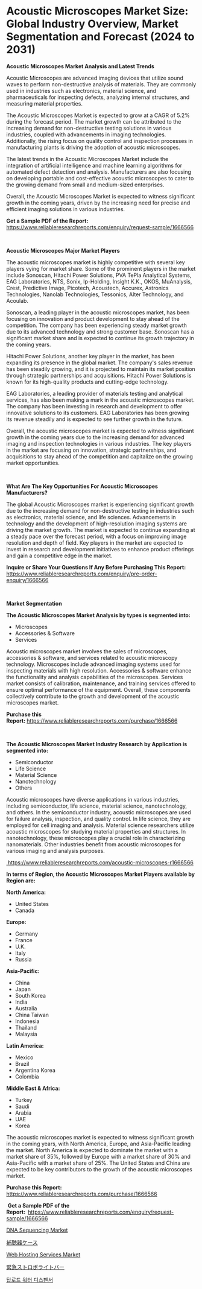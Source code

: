 <p><h1>Acoustic Microscopes Market Size: Global Industry Overview, Market Segmentation and Forecast (2024 to 2031)</h1></p><p><strong>Acoustic Microscopes Market Analysis and Latest Trends</strong></p>
<p><p>Acoustic Microscopes are advanced imaging devices that utilize sound waves to perform non-destructive analysis of materials. They are commonly used in industries such as electronics, material science, and pharmaceuticals for inspecting defects, analyzing internal structures, and measuring material properties.</p><p>The Acoustic Microscopes Market is expected to grow at a CAGR of 5.2% during the forecast period. The market growth can be attributed to the increasing demand for non-destructive testing solutions in various industries, coupled with advancements in imaging technologies. Additionally, the rising focus on quality control and inspection processes in manufacturing plants is driving the adoption of acoustic microscopes.</p><p>The latest trends in the Acoustic Microscopes Market include the integration of artificial intelligence and machine learning algorithms for automated defect detection and analysis. Manufacturers are also focusing on developing portable and cost-effective acoustic microscopes to cater to the growing demand from small and medium-sized enterprises.</p><p>Overall, the Acoustic Microscopes Market is expected to witness significant growth in the coming years, driven by the increasing need for precise and efficient imaging solutions in various industries.</p></p>
<p><strong>Get a Sample PDF of the Report:&nbsp;</strong> <a href="https://www.reliableresearchreports.com/enquiry/request-sample/1666566">https://www.reliableresearchreports.com/enquiry/request-sample/1666566</a></p>
<p>&nbsp;</p>
<p><strong>Acoustic Microscopes Major Market Players</strong></p>
<p><p>The acoustic microscopes market is highly competitive with several key players vying for market share. Some of the prominent players in the market include Sonoscan, Hitachi Power Solutions, PVA TePla Analytical Systems, EAG Laboratories, NTS, Sonix, Ip-Holding, Insight K.K., OKOS, MuAnalysis, Crest, Predictive Image, Picotech, Acoustech, Accurex, Astronics Technologies, Nanolab Technologies, Tessonics, Alter Technology, and Acoulab.</p><p>Sonoscan, a leading player in the acoustic microscopes market, has been focusing on innovation and product development to stay ahead of the competition. The company has been experiencing steady market growth due to its advanced technology and strong customer base. Sonoscan has a significant market share and is expected to continue its growth trajectory in the coming years.</p><p>Hitachi Power Solutions, another key player in the market, has been expanding its presence in the global market. The company's sales revenue has been steadily growing, and it is projected to maintain its market position through strategic partnerships and acquisitions. Hitachi Power Solutions is known for its high-quality products and cutting-edge technology.</p><p>EAG Laboratories, a leading provider of materials testing and analytical services, has also been making a mark in the acoustic microscopes market. The company has been investing in research and development to offer innovative solutions to its customers. EAG Laboratories has been growing its revenue steadily and is expected to see further growth in the future.</p><p>Overall, the acoustic microscopes market is expected to witness significant growth in the coming years due to the increasing demand for advanced imaging and inspection technologies in various industries. The key players in the market are focusing on innovation, strategic partnerships, and acquisitions to stay ahead of the competition and capitalize on the growing market opportunities.</p></p>
<p>&nbsp;</p>
<p><strong>What Are The Key Opportunities For Acoustic Microscopes Manufacturers?</strong></p>
<p><p>The global Acoustic Microscopes market is experiencing significant growth due to the increasing demand for non-destructive testing in industries such as electronics, material science, and life sciences. Advancements in technology and the development of high-resolution imaging systems are driving the market growth. The market is expected to continue expanding at a steady pace over the forecast period, with a focus on improving image resolution and depth of field. Key players in the market are expected to invest in research and development initiatives to enhance product offerings and gain a competitive edge in the market.</p></p>
<p><strong>Inquire or Share Your Questions If Any Before Purchasing This Report:</strong> <a href="https://www.reliableresearchreports.com/enquiry/pre-order-enquiry/1666566">https://www.reliableresearchreports.com/enquiry/pre-order-enquiry/1666566</a></p>
<p>&nbsp;</p>
<p><strong>Market Segmentation</strong></p>
<p><strong>The Acoustic Microscopes Market Analysis by types is segmented into:</strong></p>
<p><ul><li>Microscopes</li><li>Accessories & Software</li><li>Services</li></ul></p>
<p><p>Acoustic microscopes market involves the sales of microscopes, accessories & software, and services related to acoustic microscopy technology. Microscopes include advanced imaging systems used for inspecting materials with high resolution. Accessories & software enhance the functionality and analysis capabilities of the microscopes. Services market consists of calibration, maintenance, and training services offered to ensure optimal performance of the equipment. Overall, these components collectively contribute to the growth and development of the acoustic microscopes market.</p></p>
<p><strong>Purchase this Report:&nbsp;</strong><a href="https://www.reliableresearchreports.com/purchase/1666566">https://www.reliableresearchreports.com/purchase/1666566</a></p>
<p>&nbsp;</p>
<p><strong>The Acoustic Microscopes Market Industry Research by Application is segmented into:</strong></p>
<p><ul><li>Semiconductor</li><li>Life Science</li><li>Material Science</li><li>Nanotechnology</li><li>Others</li></ul></p>
<p><p>Acoustic microscopes have diverse applications in various industries, including semiconductor, life science, material science, nanotechnology, and others. In the semiconductor industry, acoustic microscopes are used for failure analysis, inspection, and quality control. In life science, they are employed for cell imaging and analysis. Material science researchers utilize acoustic microscopes for studying material properties and structures. In nanotechnology, these microscopes play a crucial role in characterizing nanomaterials. Other industries benefit from acoustic microscopes for various imaging and analysis purposes.</p></p>
<p><a href="https://www.reliableresearchreports.com/acoustic-microscopes-r1666566">&nbsp;https://www.reliableresearchreports.com/acoustic-microscopes-r1666566</a></p>
<p><strong>In terms of Region, the Acoustic Microscopes Market Players available by Region are:</strong></p>
<p>
    <p> <strong> North America: </strong>
        <ul>
            <li>United States</li>
            <li>Canada</li>
        </ul>
        </p> 
    <p> <strong> Europe: </strong>
        <ul>
            <li>Germany</li>
            <li>France</li>
            <li>U.K.</li>
            <li>Italy</li>
            <li>Russia</li>
        </ul>
        </p> 
    <p> <strong> Asia-Pacific: </strong>
        <ul>
            <li>China</li>
            <li>Japan</li>
            <li>South Korea</li>
            <li>India</li>
            <li>Australia</li>
            <li>China Taiwan</li>
            <li>Indonesia</li>
            <li>Thailand</li>
            <li>Malaysia</li>
        </ul>
        </p> 
    <p> <strong> Latin America: </strong>
        <ul>
            <li>Mexico</li>
            <li>Brazil</li>
            <li>Argentina Korea</li>
            <li>Colombia</li>
        </ul>
        </p> 
    <p> <strong> Middle East & Africa: </strong>
        <ul>
            <li>Turkey</li>
            <li>Saudi</li>
            <li>Arabia</li>
            <li>UAE</li>
            <li>Korea</li>
        </ul>
    </p>
    </p>
<p><p>The acoustic microscopes market is expected to witness significant growth in the coming years, with North America, Europe, and Asia-Pacific leading the market. North America is expected to dominate the market with a market share of 35%, followed by Europe with a market share of 30% and Asia-Pacific with a market share of 25%. The United States and China are expected to be key contributors to the growth of the acoustic microscopes market.</p></p>
<p><strong>Purchase this Report: </strong><a href="https://www.reliableresearchreports.com/purchase/1666566">https://www.reliableresearchreports.com/purchase/1666566</a></p>
<p>&nbsp;<strong>Get a Sample PDF of the Report:&nbsp;&nbsp;</strong><a href="https://www.reliableresearchreports.com/enquiry/request-sample/1666566">https://www.reliableresearchreports.com/enquiry/request-sample/1666566</a></p>
<p><strong></strong></p>
<p><p><a href="https://www.linkedin.com/pulse/dna-sequencing-market-competitive-analysis-trends-forecast-2031-13rjf">DNA Sequencing Market</a></p><p><a href="https://medium.com/@elishelacruz56456/%E8%A3%9C%E8%81%B4%E5%99%A8%E3%82%B1%E3%83%BC%E3%82%B9%E5%B8%82%E5%A0%B4%E3%81%AE%E5%88%86%E6%9E%90-%E3%82%B0%E3%83%AD%E3%83%BC%E3%83%90%E3%83%AB%E7%94%A3%E6%A5%AD%E3%81%AE%E5%B1%95%E6%9C%9B%E3%81%A8%E4%BA%88%E6%B8%AC-2024-2031%E5%B9%B4-2b3244e4dc8f">補聴器ケース</a></p><p><a href="https://www.linkedin.com/pulse/web-hosting-services-market-size-trends-complete-industry-overview-2xarf">Web Hosting Services Market</a></p><p><a href="https://medium.com/@frankfurter35566/%E7%B7%8A%E6%80%A5%E3%82%B9%E3%83%88%E3%83%AD%E3%83%9C%E3%83%A9%E3%82%A4%E3%83%88%E3%83%90%E3%83%BC%E3%81%AE%E5%B8%82%E5%A0%B4%E5%B1%95%E6%9C%9B-%E6%A5%AD%E7%95%8C%E3%81%AE%E6%A6%82%E8%A6%81%E3%81%A8%E4%BA%88%E6%B8%AC-2024%E5%B9%B4%E3%81%8B%E3%82%892031%E5%B9%B4%E3%81%BE%E3%81%A7-73bfb7414ba4">緊急ストロボライトバー</a></p><p><a href="https://medium.com/@treyhettinger2023/%ED%83%91%EB%A1%9C%EB%93%9C-%EC%9B%8C%ED%84%B0-%EB%94%94%EC%8A%A4%ED%8E%9C%EC%84%9C-%EC%8B%9C%EC%9E%A5-%EB%B3%B4%EA%B3%A0%EC%84%9C%EB%8A%94-%EC%9D%B4-%EC%8B%9C%EC%9E%A5%EC%9D%98-%EC%B5%9C%EC%8B%A0-%ED%8A%B8%EB%A0%8C%EB%93%9C%EC%99%80-%EC%84%B1%EC%9E%A5-%EA%B8%B0%ED%9A%8C%EB%A5%BC-%EB%B3%B4%EC%97%AC%EC%A4%8D%EB%8B%88%EB%8B%A4-20de3cb8ed1f">탑로드 워터 디스펜서</a></p></p>
